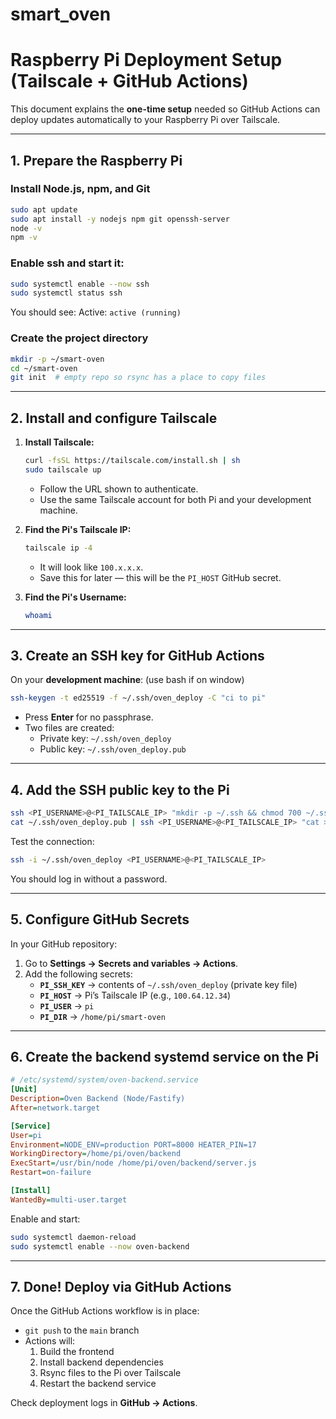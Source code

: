 # smart_oven


# Raspberry Pi Deployment Setup (Tailscale + GitHub Actions)

This document explains the **one-time setup** needed so GitHub Actions can deploy updates automatically to your Raspberry Pi over Tailscale.

---

## 1. Prepare the Raspberry Pi

### Install Node.js, npm, and Git
```bash
sudo apt update
sudo apt install -y nodejs npm git openssh-server
node -v
npm -v
```

### Enable ssh and start it:
```bash
sudo systemctl enable --now ssh
sudo systemctl status ssh
```

You should see: Active: ``active (running)``


### Create the project directory
```bash
mkdir -p ~/smart-oven
cd ~/smart-oven
git init  # empty repo so rsync has a place to copy files
```

---

## 2. Install and configure Tailscale

1. **Install Tailscale:**
   ```bash
   curl -fsSL https://tailscale.com/install.sh | sh
   sudo tailscale up
   ```
   - Follow the URL shown to authenticate.
   - Use the same Tailscale account for both Pi and your development machine.

2. **Find the Pi's Tailscale IP:**
   ```bash
   tailscale ip -4
   ```
   - It will look like `100.x.x.x`.
   - Save this for later — this will be the `PI_HOST` GitHub secret.

3. **Find the Pi's Username:**
   ```bash
   whoami
   ```

---

## 3. Create an SSH key for GitHub Actions

On your **development machine**: (use bash if on window)

```bash
ssh-keygen -t ed25519 -f ~/.ssh/oven_deploy -C "ci to pi"
```
- Press **Enter** for no passphrase.
- Two files are created:
  - Private key: `~/.ssh/oven_deploy`
  - Public key: `~/.ssh/oven_deploy.pub`

---

## 4. Add the SSH public key to the Pi

```bash
ssh <PI_USERNAME>@<PI_TAILSCALE_IP> "mkdir -p ~/.ssh && chmod 700 ~/.ssh"
cat ~/.ssh/oven_deploy.pub | ssh <PI_USERNAME>@<PI_TAILSCALE_IP> "cat >> ~/.ssh/authorized_keys && chmod 600 ~/.ssh/authorized_keys"
```

Test the connection:
```bash
ssh -i ~/.ssh/oven_deploy <PI_USERNAME>@<PI_TAILSCALE_IP>
```
You should log in without a password.

---

## 5. Configure GitHub Secrets

In your GitHub repository:
1. Go to **Settings → Secrets and variables → Actions**.
2. Add the following secrets:
   - **`PI_SSH_KEY`** → contents of `~/.ssh/oven_deploy` (private key file)
   - **`PI_HOST`** → Pi’s Tailscale IP (e.g., `100.64.12.34`)
   - **`PI_USER`** → `pi`
   - **`PI_DIR`** → `/home/pi/smart-oven`

---

## 6. Create the backend systemd service on the Pi

```ini
# /etc/systemd/system/oven-backend.service
[Unit]
Description=Oven Backend (Node/Fastify)
After=network.target

[Service]
User=pi
Environment=NODE_ENV=production PORT=8000 HEATER_PIN=17
WorkingDirectory=/home/pi/oven/backend
ExecStart=/usr/bin/node /home/pi/oven/backend/server.js
Restart=on-failure

[Install]
WantedBy=multi-user.target
```

Enable and start:
```bash
sudo systemctl daemon-reload
sudo systemctl enable --now oven-backend
```

---

## 7. Done! Deploy via GitHub Actions

Once the GitHub Actions workflow is in place:
- `git push` to the `main` branch
- Actions will:
  1. Build the frontend
  2. Install backend dependencies
  3. Rsync files to the Pi over Tailscale
  4. Restart the backend service

Check deployment logs in **GitHub → Actions**.
